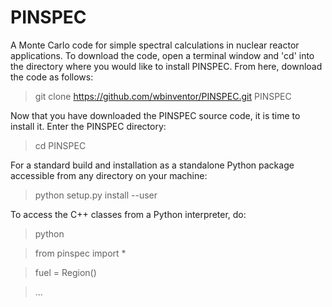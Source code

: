 PINSPEC
=======

A Monte Carlo code for simple spectral calculations in nuclear reactor applications. To download the code, open
a terminal window and 'cd' into the directory where you would like to install PINSPEC. From here, download the code
as follows:

   > git clone https://github.com/wbinventor/PINSPEC.git PINSPEC
   
Now that you have downloaded the PINSPEC source code, it is time to install it. Enter the PINSPEC directory:

   > cd PINSPEC

For a standard build and installation as a standalone Python package accessible from any directory on your machine:

   > python setup.py install --user

To access the C++ classes from a Python interpreter, do:

   > python

   > from pinspec import *

   > fuel = Region()

   > ...
